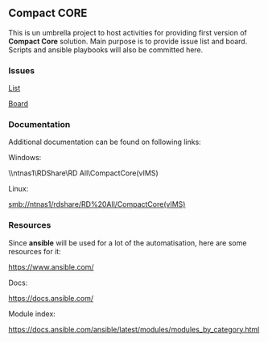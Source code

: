 ## Compact CORE

This is un umbrella project to host activities for providing first version of **Compact Core** solution.
Main purpose is to provide issue list and board.
Scripts and ansible playbooks will also be committed here.

### Issues

[List](https://vmgitent.iskratel.si/compactcore/step-1/issues)

[Board](https://vmgitent.iskratel.si/compactcore/step-1/-/boards)

### Documentation

Additional documentation can be found on following links:

Windows:

\\\\ntnas1\RDShare\RD All\CompactCore(vIMS)

Linux:

[smb://ntnas1/rdshare/RD%20All/CompactCore(vIMS)](smb://ntnas1/rdshare/RD%20All/CompactCore(vIMS))

### Resources

Since **ansible** will be used for a lot of the automatisation, here are some resources for it:

https://www.ansible.com/

Docs:

https://docs.ansible.com/

Module index:

https://docs.ansible.com/ansible/latest/modules/modules_by_category.html

